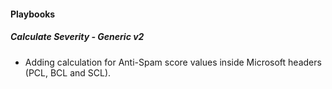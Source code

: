 
#### Playbooks
##### Calculate Severity - Generic v2
- Adding calculation for Anti-Spam score values inside Microsoft headers (PCL, BCL and SCL).